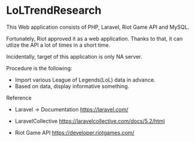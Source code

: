 # LoLTrendResearch
This Web application consists of PHP, Laravel, Riot Game API and MySQL. 

Fortunately, Riot approved it as a web application. 
Thanks to that, it can utlize the API a lot of times in a short time. 

Incidentally, target of this application is only NA server.

Procedure is the following:
- Import various League of Legends(LoL) data in advance.
- Based on data, display informative something.

Reference
- Laravel -> Documentation
https://laravel.com/

- LaravelCollective
https://laravelcollective.com/docs/5.2/html

- Riot Game API
https://developer.riotgames.com/
